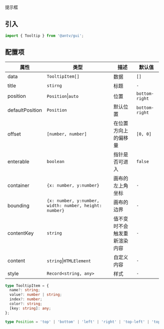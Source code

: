 提示框

>

## 引入

```ts
import { Tooltip } from '@antv/gui';
```

## 配置项

| **属性**        | **类型**                                               | **描述**                     | **默认值**     |
| --------------- | ------------------------------------------------------ | ---------------------------- | -------------- |
| data            | `TooltipItem[]`                                        | 数据                         | `[]`           |
| title           | `stirng`                                               | 标题                         | `-`            |
| position        | `Position`&#124;`auto`                                     | 位置                         | `bottom-right` |
| defaultPosition | `Position`                                             | 默认位置                     | `bottom-right` |
| offset          | `[number, number]`                                     | 在位置方向上的偏移量         | `[0, 0]`       |
| enterable       | `boolean`                                              | 指针是否可进入               | `false`        |
| container       | `{x: number, y:number}`                                | 画布的左上角坐标             | `-`            |
| bounding        | `{x: number, y:number, width: number, height: number}` | 画布的边界                   | `-`            |
| contentKey      | `string`                                               | 值不变时不会触发重新渲染内容 | `-`            |
| content         | `string`&#124;`HTMLElement`                                | 自定义内容                   | `-`            |
| style           | `Record<string, any>`                                  | 样式                         | `-`            |

```ts
type TooltipItem = {
  name?: string;
  value?: number | string;
  index?: number;
  color?: string;
  [key: string]: any;
};

type Position = 'top' | 'bottom' | 'left' | 'right' | 'top-left' | 'top-right' | 'bottom-left' | 'bottom-right';
```
